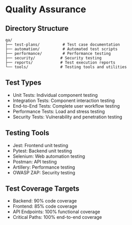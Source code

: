 # Quality Assurance

## Directory Structure
```
qa/
├── test-plans/          # Test case documentation
├── automation/          # Automated test scripts
├── performance/         # Performance testing
├── security/           # Security testing
├── reports/            # Test execution reports
└── tools/              # Testing tools and utilities
```

## Test Types
- Unit Tests: Individual component testing
- Integration Tests: Component interaction testing
- End-to-End Tests: Complete user workflow testing
- Performance Tests: Load and stress testing
- Security Tests: Vulnerability and penetration testing

## Testing Tools
- Jest: Frontend unit testing
- Pytest: Backend unit testing
- Selenium: Web automation testing
- Postman: API testing
- Artillery: Performance testing
- OWASP ZAP: Security testing

## Test Coverage Targets
- Backend: 90% code coverage
- Frontend: 85% code coverage
- API Endpoints: 100% functional coverage
- Critical Paths: 100% end-to-end coverage 